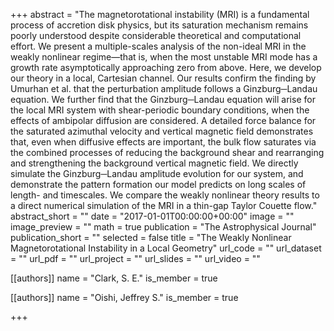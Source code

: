 +++
abstract = "The magnetorotational instability (MRI) is a fundamental process of accretion disk physics, but its saturation mechanism remains poorly understood despite considerable theoretical and computational effort. We present a multiple-scales analysis of the non-ideal MRI in the weakly nonlinear regime—that is, when the most unstable MRI mode has a growth rate asymptotically approaching zero from above. Here, we develop our theory in a local, Cartesian channel. Our results confirm the finding by Umurhan et al. that the perturbation amplitude follows a Ginzburg─Landau equation. We further find that the Ginzburg─Landau equation will arise for the local MRI system with shear-periodic boundary conditions, when the effects of ambipolar diffusion are considered. A detailed force balance for the saturated azimuthal velocity and vertical magnetic field demonstrates that, even when diffusive effects are important, the bulk flow saturates via the combined processes of reducing the background shear and rearranging and strengthening the background vertical magnetic field. We directly simulate the Ginzburg─Landau amplitude evolution for our system, and demonstrate the pattern formation our model predicts on long scales of length- and timescales. We compare the weakly nonlinear theory results to a direct numerical simulation of the MRI in a thin-gap Taylor Couette flow."
abstract_short = ""
date = "2017-01-01T00:00:00+00:00"
image = ""
image_preview = ""
math = true
publication = "The Astrophysical Journal"
publication_short = ""
selected = false
title = "The Weakly Nonlinear Magnetorotational Instability in a Local Geometry"
url_code = ""
url_dataset = ""
url_pdf = ""
url_project = ""
url_slides = ""
url_video = ""



[[authors]]
    name = "Clark, S. E."
    is_member = true


[[authors]]
    name = "Oishi, Jeffrey S."
    is_member = true

+++
 